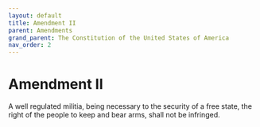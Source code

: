 ```yaml
---
layout: default
title: Amendment II
parent: Amendments
grand_parent: The Constitution of the United States of America
nav_order: 2
---
```


# Amendment II

A well regulated militia, being necessary to the security of a free state, the right of the people to keep and bear arms, shall not be infringed.
